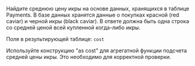 Найдите среднюю цену икры на основе данных, хранящихся в таблице Payments. В базе данных хранятся данные о покупках красной (red caviar) и черной икры (black caviar). В ответе должна быть одна строка со средней ценой всей купленной когда-либо икры.

Поля в результирующей таблице:
`cost`

Используйте конструкцию "as cost" для агрегатной функции подсчета средней цены икры. Это необходимо для корректной проверки.